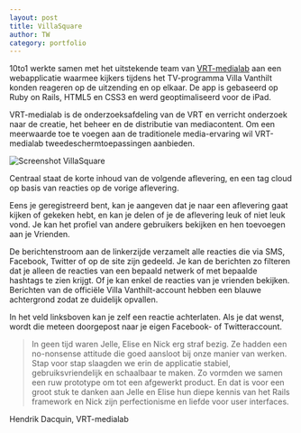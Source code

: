 ```yaml
---
layout: post
title: VillaSquare
author: TW
category: portfolio
---
```

10to1 werkte samen met het uitstekende team van [VRT-medialab](http://www.vrtmedialab.be/) aan een webapplicatie waarmee kijkers tijdens het TV-programma Villa Vanthilt konden reageren op de uitzending en op elkaar. De app is gebaseerd op Ruby on Rails, HTML5 en CSS3 en werd geoptimaliseerd voor de iPad.

VRT-medialab is de onderzoeksafdeling van de VRT en verricht onderzoek naar de creatie, het beheer en de distributie van mediacontent. Om een meerwaarde toe te voegen aan de traditionele media-ervaring wil VRT-medialab tweedeschermtoepassingen aanbieden.   

![Screenshot VillaSquare](http://blog.10to1.be/img/portfolio_vllsqr.png)  

Centraal staat de korte inhoud van de volgende aflevering, en een tag cloud op basis van reacties op de vorige aflevering.  

Eens je geregistreerd bent, kan je aangeven dat je naar een aflevering gaat kijken of gekeken hebt, en kan je delen of je de aflevering leuk of niet leuk vond. Je kan het profiel van andere gebruikers bekijken en hen toevoegen aan je Vrienden.  

De berichtenstroom aan de linkerzijde verzamelt alle reacties die via SMS, Facebook, Twitter of op de site zijn gedeeld. Je kan de berichten zo filteren dat je alleen de reacties van een bepaald netwerk of met bepaalde hashtags te zien krijgt. Of je kan enkel de reacties van je vrienden bekijken. Berichten van de officiële Villa Vanthilt-account hebben een blauwe achtergrond zodat ze duidelijk opvallen.  

In het veld linksboven kan je zelf een reactie achterlaten. Als je dat wenst, wordt die meteen doorgepost naar je eigen Facebook- of Twitteraccount.  

>In geen tijd waren Jelle, Elise en Nick erg straf bezig. Ze hadden een no-nonsense attitude die goed aansloot bij onze manier van werken. Stap voor stap slaagden we erin de applicatie stabiel, gebruiksvriendelijk en schaalbaar te maken. Zo vormden we samen een ruw prototype om tot een afgewerkt product. En dat is voor een groot stuk te danken aan Jelle en Elise hun diepe kennis van het Rails framework en Nick zijn perfectionisme en liefde voor user interfaces.  

Hendrik Dacquin, VRT-medialab


